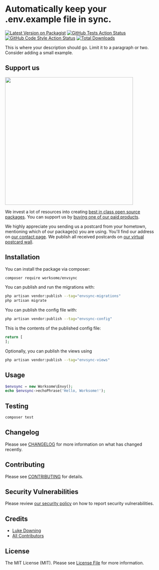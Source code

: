 # Automatically keep your .env.example file in sync.

[![Latest Version on Packagist](https://img.shields.io/packagist/v/worksome/envsync.svg?style=flat-square)](https://packagist.org/packages/worksome/envsync)
[![GitHub Tests Action Status](https://img.shields.io/github/workflow/status/worksome/envsync/run-tests?label=tests)](https://github.com/worksome/envsync/actions?query=workflow%3Arun-tests+branch%3Amain)
[![GitHub Code Style Action Status](https://img.shields.io/github/workflow/status/worksome/envsync/Check%20&%20fix%20styling?label=code%20style)](https://github.com/worksome/envsync/actions?query=workflow%3A"Check+%26+fix+styling"+branch%3Amain)
[![Total Downloads](https://img.shields.io/packagist/dt/worksome/envsync.svg?style=flat-square)](https://packagist.org/packages/worksome/envsync)

This is where your description should go. Limit it to a paragraph or two. Consider adding a small example.

## Support us

[<img src="https://github-ads.s3.eu-central-1.amazonaws.com/envsync.jpg?t=1" width="419px" />](https://spatie.be/github-ad-click/envsync)

We invest a lot of resources into creating [best in class open source packages](https://spatie.be/open-source). You can support us by [buying one of our paid products](https://spatie.be/open-source/support-us).

We highly appreciate you sending us a postcard from your hometown, mentioning which of our package(s) you are using. You'll find our address on [our contact page](https://spatie.be/about-us). We publish all received postcards on [our virtual postcard wall](https://spatie.be/open-source/postcards).

## Installation

You can install the package via composer:

```bash
composer require worksome/envsync
```

You can publish and run the migrations with:

```bash
php artisan vendor:publish --tag="envsync-migrations"
php artisan migrate
```

You can publish the config file with:

```bash
php artisan vendor:publish --tag="envsync-config"
```

This is the contents of the published config file:

```php
return [
];
```

Optionally, you can publish the views using

```bash
php artisan vendor:publish --tag="envsync-views"
```

## Usage

```php
$envsync = new Worksome\Envy();
echo $envsync->echoPhrase('Hello, Worksome!');
```

## Testing

```bash
composer test
```

## Changelog

Please see [CHANGELOG](CHANGELOG.md) for more information on what has changed recently.

## Contributing

Please see [CONTRIBUTING](.github/CONTRIBUTING.md) for details.

## Security Vulnerabilities

Please review [our security policy](../../security/policy) on how to report security vulnerabilities.

## Credits

- [Luke Downing](https://github.com/worksome)
- [All Contributors](../../contributors)

## License

The MIT License (MIT). Please see [License File](LICENSE.md) for more information.
